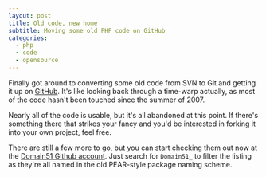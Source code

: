 ```yaml
---
layout: post
title: Old code, new home
subtitle: Moving some old PHP code on GitHub
categories:
  - php
  - code
  - opensource
---
```


Finally got around to converting some old code from SVN to Git and getting it
up on [GitHub][].  It's like looking back through a time-warp actually, as most
of the code hasn't been touched since the summer of 2007.

Nearly all of the code is usable, but it's all abandoned at this point.  If
there's something there that strikes your fancy and you'd be interested in
forking it into your own project, feel free.

There are still a few more to go, but you can start checking them out now at
the [Domain51 Github account][@domain51].  Just search for `Domain51_` to
filter the listing as they're all named in the old PEAR-style package naming
scheme.


[GitHub]: http://github.com/
[@domain51]: http://github.com/domain51/
